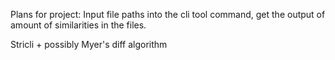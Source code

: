 Plans for project:
Input file paths into the cli tool command, get the output of amount of similarities in the files.

Stricli + possibly Myer's diff algorithm
